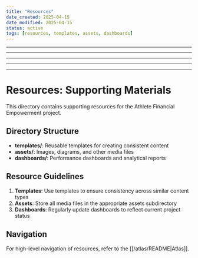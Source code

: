 ```yaml
---
title: "Resources"
date_created: 2025-04-15
date_modified: 2025-04-15
status: active
tags: [resources, templates, assets, dashboards]
---
```


---

---

---

---

---

# Resources: Supporting Materials

This directory contains supporting resources for the Athlete Financial Empowerment project.

## Directory Structure

- **templates/**: Reusable templates for creating consistent content
- **assets/**: Images, diagrams, and other media files
- **dashboards/**: Performance dashboards and analytical reports

## Resource Guidelines

1. **Templates**: Use templates to ensure consistency across similar content types
2. **Assets**: Store all media files in the appropriate assets subdirectory
3. **Dashboards**: Regularly update dashboards to reflect current project status

## Navigation

For high-level navigation of resources, refer to the [[/atlas/README|Atlas]].
